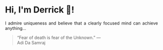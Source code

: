 # Hi, I'm Derrick 👋!
<p align="justify">I admire uniqueness and believe that a clearly focused mind can achieve anything...</p> 
<!-- #quote-start -->
<blockquote>&ldquo;Fear of death is fear of the Unknown.&rdquo; &mdash; <footer>Adi Da Samraj</footer></blockquote>
<!-- #quote-end -->
